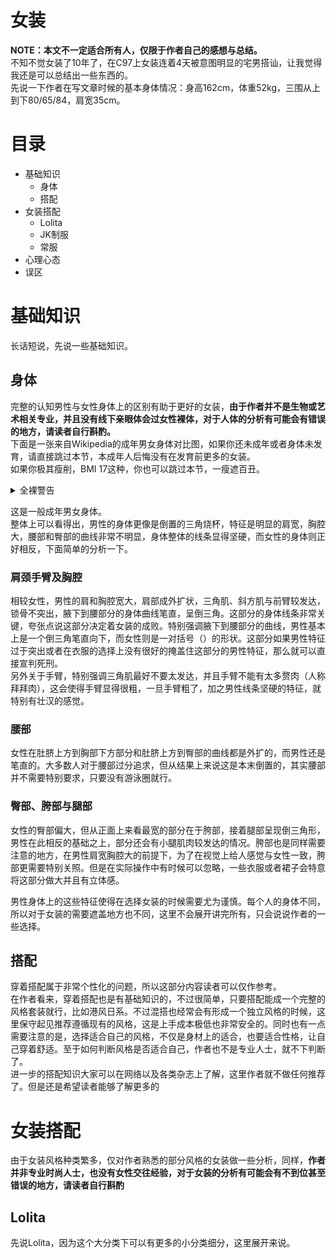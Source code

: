 # 女装
**NOTE：本文不一定适合所有人，仅限于作者自己的感想与总结。**  
不知不觉女装了10年了，在C97上女装连着4天被意图明显的宅男搭讪，让我觉得我还是可以总结出一些东西的。  
先说一下作者在写文章时候的基本身体情况：身高162cm，体重52kg，三围从上到下80/65/84，肩宽35cm。

# 目录

 - 基础知识
   - 身体
   - 搭配
 - 女装搭配
   - Lolita
   - JK制服
   - 常服
 - 心理心态
 - 误区

# 基础知识
长话短说，先说一些基础知识。
## 身体
完整的认知男性与女性身体上的区别有助于更好的女装，**由于作者并不是生物或艺术相关专业，并且没有线下亲眼体会过女性裸体，对于人体的分析有可能会有错误的地方，请读者自行斟酌。**  
下面是一张来自Wikipedia的成年男女身体对比图，如果你还未成年或者身体未发育，请直接跳过本节，本成年人后悔没有在发育前更多的女装。  
如果你极其瘦削，BMI 17这种，你也可以跳过本节，一瘦遮百丑。
<details>
  <summary>全裸警告</summary>
<a title="Human_Body.jpg: Mikael Häggström
derivative work: Parzi / CC0" href="https://commons.wikimedia.org/wiki/File:Human_Body_02.png"><img width="256" alt="Human Body 02" src="https://upload.wikimedia.org/wikipedia/commons/thumb/f/fe/Human_Body_02.png/256px-Human_Body_02.png"></a>
</details>

这是一般成年男女身体。  
整体上可以看得出，男性的身体更像是倒置的三角烧杯，特征是明显的肩宽，胸腔大，腰部和臀部的曲线非常不明显，身体整体的线条显得坚硬，而女性的身体则正好相反，下面简单的分析一下。

### 肩颈手臂及胸腔
相较女性，男性的肩和胸腔宽大，肩部成外扩状，三角肌、斜方肌与前臂较发达，锁骨不突出，腋下到腰部分的身体曲线笔直，呈倒三角。这部分的身体线条非常关键，夸张点说这部分决定着女装的成败。特别强调腋下到腰部分的曲线，男性基本上是一个倒三角笔直向下，而女性则是一对括号（）的形状。这部分如果男性特征过于突出或者在衣服的选择上没有很好的掩盖住这部分的男性特征，那么就可以直接宣判死刑。  
另外关于手臂，特别强调三角肌最好不要太发达，并且手臂不能有太多赘肉（人称拜拜肉），这会使得手臂显得很粗，一旦手臂粗了，加之男性线条坚硬的特征，就特别有壮汉的感觉。

### 腰部
女性在肚脐上方到胸部下方部分和肚脐上方到臀部的曲线都是外扩的，而男性还是笔直的。大多数人对于腰部过分追求，但从结果上来说这是本末倒置的，其实腰部并不需要特别要求，只要没有游泳圈就行。

### 臀部、胯部与腿部
女性的臀部偏大，但从正面上来看最宽的部分在于胯部，接着腿部呈现倒三角形，男性在此相反的基础之上，部分还会有小腿肌肉较发达的情况。胯部也是同样需要注意的地方，在男性肩宽胸腔大的前提下，为了在视觉上给人感觉与女性一致，胯部更需要特别关照。但是在实际操作中有时候可以忽略，一些衣服或者裙子会特意将这部分做大并且有立体感。

男性身体上的这些特征使得在选择女装的时候需要尤为谨慎。每个人的身体不同，所以对于女装的需要遮盖地方也不同，这里不会展开讲完所有，只会说说作者的一些选择。

## 搭配
穿着搭配属于非常个性化的问题，所以这部分内容读者可以仅作参考。  
在作者看来，穿着搭配也是有基础知识的，不过很简单，只要搭配能成一个完整的风格套装就行，比如港风日系。不过混搭也经常会有形成一个独立风格的时候，这里保守起见推荐遵循现有的风格，这是上手成本极低也非常安全的。同时也有一点需要注意的是，选择适合自己的风格，不仅是身材上的适合，也要适合性格，让自己穿着舒适。至于如何判断风格是否适合自己，作者也不是专业人士，就不下判断了。  
进一步的搭配知识大家可以在网络以及各类杂志上了解，这里作者就不做任何推荐了。但是还是希望读者能够了解更多的

# 女装搭配
由于女装风格种类繁多，仅对作者熟悉的部分风格的女装做一些分析，同样，**作者并非专业时尚人士，也没有女性交往经验，对于女装的分析有可能会有不到位甚至错误的地方，请读者自行斟酌**

## Lolita
先说Lolita，因为这个大分类下可以有更多的小分类细分，这里展开来说。
